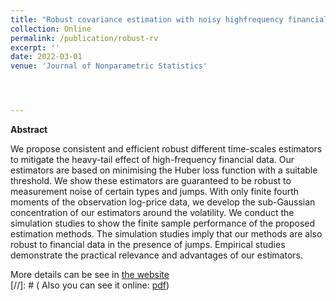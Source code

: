 ```yaml
---
title: "Robust covariance estimation with noisy highfrequency financial data"
collection: Online
permalink: /publication/robust-rv
excerpt: ''
date: 2022-03-01
venue: 'Journal of Nonparametric Statistics'




---
```

**Abstract**

We propose consistent and efficient robust different time-scales estimators to mitigate the heavy-tail effect of high-frequency financial data. Our estimators are based on minimising the Huber loss function with a suitable threshold. We show these estimators are guaranteed to be robust to measurement noise of certain types and jumps. With only finite fourth moments of the observation log-price data, we develop the sub-Gaussian concentration of our estimators around the volatility. We conduct the simulation studies to show the finite sample performance of the proposed estimation methods. The simulation studies imply that our methods are also robust to financial data in the presence of jumps. Empirical studies demonstrate the practical relevance and advantages of our estimators.  

More details can be see in [the website](https://www.tandfonline.com/doi/abs/10.1080/10485252.2022.2075549?journalCode=gnst20)  
[//]: # ( Also you can see it online: [pdf](/files/robust.pdf))


